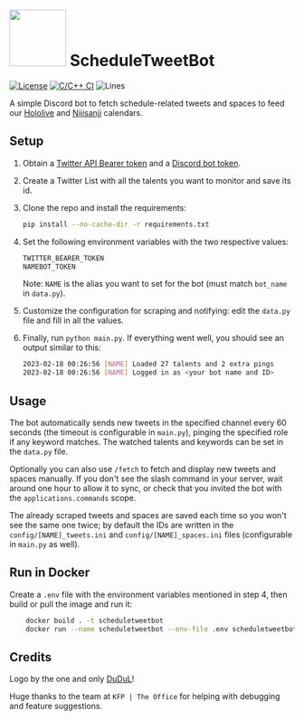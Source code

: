 # <img src="logo.png" width="100"> ScheduleTweetBot

[![License](https://img.shields.io/github/license/Steeven9/ScheduleTweetBot)](/LICENSE)
[![C/C++ CI](https://github.com/Steeven9/ScheduleTweetBot/actions/workflows/docker-image.yml/badge.svg)](https://github.com/Steeven9/ScheduleTweetBot/actions/workflows/docker-image.yml)
![Lines](https://img.shields.io/tokei/lines/github/Steeven9/ScheduleTweetBot)

A simple Discord bot to fetch schedule-related tweets and spaces to
feed our [Hololive](https://holocal.moe) and [Nijisanji](https://nijien.vercel.app) calendars.

## Setup

1. Obtain a [Twitter API Bearer token](https://developer.twitter.com/en/docs/twitter-api) and
a [Discord bot token](https://www.writebots.com/discord-bot-token).

2. Create a Twitter List with all the talents you want to monitor and save its id.

3. Clone the repo and install the requirements:

    ```bash
    pip install --no-cache-dir -r requirements.txt
    ```

4. Set the following environment variables with the two respective values:

    ```bash
    TWITTER_BEARER_TOKEN
    NAMEBOT_TOKEN
    ```

    Note: `NAME` is the alias you want to set for the bot (must match `bot_name` in `data.py`).

5. Customize the configuration for scraping and notifying: edit the `data.py` file and fill in all the values.

6. Finally, run `python main.py`. If everything went well, you should see an output similar to this:

    ```bash
    2023-02-18 00:26:56 [NAME] Loaded 27 talents and 2 extra pings
    2023-02-18 00:26:56 [NAME] Logged in as <your bot name and ID>
    ```

## Usage

The bot automatically sends new tweets in the specified channel every 60 seconds
(the timeout is configurable in `main.py`), pinging the specified role if any keyword matches.
The watched talents and keywords can be set in the `data.py` file.

Optionally you can also use `/fetch` to fetch and display new tweets and spaces manually.
If you don't see the slash command in your server, wait around one hour to allow it
to sync, or check that you invited the bot with the `applications.commands` scope.

The already scraped tweets and spaces are saved each time so you won't see the same one twice;
by default the IDs are written in the `config/[NAME]_tweets.ini` and `config/[NAME]_spaces.ini`
files (configurable in `main.py` as well).

## Run in Docker

Create a `.env` file with the environment variables mentioned in step 4,
then build or pull the image and run it:

```bash
    docker build . -t scheduletweetbot
    docker run --name scheduletweetbot --env-file .env scheduletweetbot
```

## Credits

Logo by the one and only [DuDuL](https://twitter.com/DuDuLtv)!

Huge thanks to the team at `KFP | The Office` for helping with debugging
and feature suggestions.
